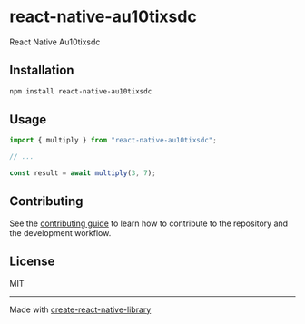 # react-native-au10tixsdc
React Native Au10tixsdc
## Installation

```sh
npm install react-native-au10tixsdc
```

## Usage

```js
import { multiply } from "react-native-au10tixsdc";

// ...

const result = await multiply(3, 7);
```

## Contributing

See the [contributing guide](CONTRIBUTING.md) to learn how to contribute to the repository and the development workflow.

## License

MIT

---

Made with [create-react-native-library](https://github.com/callstack/react-native-builder-bob)
